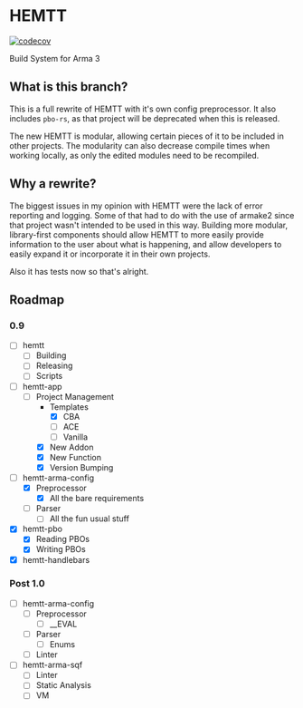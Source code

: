 # HEMTT

[![codecov](https://codecov.io/gh/BrettMayson/HEMTT/branch/main/graph/badge.svg?token=A6AG4OK9SH)](https://codecov.io/gh/BrettMayson/HEMTT)

Build System for Arma 3

## What is this branch?

This is a full rewrite of HEMTT with it's own config preprocessor. It also includes `pbo-rs`, as  that project will be deprecated when this is released.

The new HEMTT is modular, allowing certain pieces of it to be included in other projects. The modularity can also decrease compile times when working locally, as only the edited modules need to be recompiled.

## Why a rewrite?

The biggest issues in my opinion with HEMTT were the lack of error reporting and logging. Some of that had to do with the use of armake2 since that project wasn't intended to be used in this way. Building more modular, library-first components should allow HEMTT to more easily provide information to the user about what is happening, and allow developers to easily expand it or incorporate it in their own projects.

Also it has tests now so that's alright.

## Roadmap

### 0.9

* [ ] hemtt
  * [ ] Building
  * [ ] Releasing
  * [ ] Scripts
* [ ] hemtt-app
  * [ ] Project Management
    * Templates
      * [x] CBA
      * [ ] ACE
      * [ ] Vanilla
    * [x] New Addon
    * [x] New Function
    * [x] Version Bumping
* [ ] hemtt-arma-config
  * [x] Preprocessor
    * [x] All the bare requirements
  * [ ] Parser
    * [ ] All the fun usual stuff
* [x] hemtt-pbo
  * [x] Reading PBOs
  * [x] Writing PBOs
* [x] hemtt-handlebars

### Post 1.0

* [ ] hemtt-arma-config
  * [ ] Preprocessor
    * [ ] __EVAL
  * [ ] Parser
    * [ ] Enums
  * [ ] Linter
* [ ] hemtt-arma-sqf
  * [ ] Linter
  * [ ] Static Analysis
  * [ ] VM
